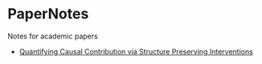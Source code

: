 # PaperNotes
Notes for academic papers

- [Quantifying Causal Contribution via Structure Preserving Interventions](Causality/QuanCIC.md)

